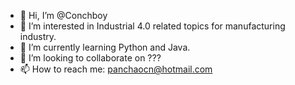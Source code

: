 - 👋 Hi, I’m @Conchboy
- 👀 I’m interested in Industrial 4.0 related topics for manufacturing industry.
- 🌱 I’m currently learning Python and Java.
- 💞️ I’m looking to collaborate on ???
- 📫 How to reach me: panchaocn@hotmail.com

<!---
Conchboy/Conchboy is a ✨ special ✨ repository because its `README.md` (this file) appears on your GitHub profile.
You can click the Preview link to take a look at your changes.
--->
